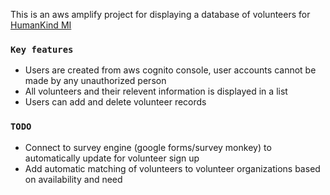 This is an aws amplify project for displaying a database of volunteers for [HumanKind MI](humankindmi.com)

### `Key features`
- Users are created from aws cognito console, user accounts cannot be made by any unauthorized person
- All volunteers and their relevent information is displayed in a list
- Users can add and delete volunteer records

### `TODO`
- Connect to survey engine (google forms/survey monkey) to automatically update for volunteer sign up
- Add automatic matching of volunteers to volunteer organizations based on availability and need